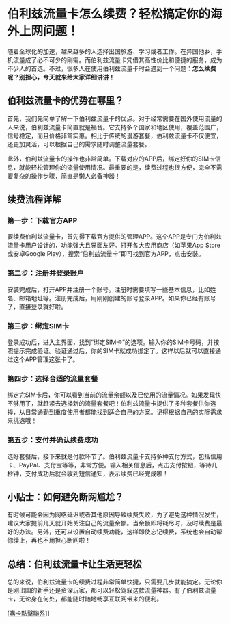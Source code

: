 # 伯利兹流量卡怎么续费？轻松搞定你的海外上网问题！

随着全球化的加速，越来越多的人选择出国旅游、学习或者工作。在异国他乡，手机流量成了必不可少的刚需。而伯利兹流量卡凭借其高性价比和便捷的服务，成为不少人的首选。不过，很多人在使用伯利兹流量卡时会遇到一个问题：**怎么续费呢？别担心，今天就来给大家详细讲讲！**

## 伯利兹流量卡的优势在哪里？

首先，我们先简单了解一下伯利兹流量卡的优点。对于经常需要在国外使用流量的人来说，伯利兹流量卡简直就是福音。它支持多个国家和地区使用，覆盖范围广，信号稳定，而且价格非常实惠。相比于传统的漫游套餐，伯利兹流量卡不仅便宜，还更加灵活，可以根据自己的需求随时调整流量套餐。

此外，伯利兹流量卡的操作也非常简单。下载对应的APP后，绑定好你的SIM卡信息，就能轻松管理你的流量使用情况。最重要的是，续费过程也很方便，完全不需要复杂的操作步骤，简直是懒人必备神器！

## 续费流程详解

### 第一步：下载官方APP
要续费伯利兹流量卡，首先得下载官方提供的管理APP。这个APP是专门为伯利兹流量卡用户设计的，功能强大且界面友好。打开各大应用商店（如苹果App Store或安卓Google Play），搜索“伯利兹流量卡”即可找到官方APP，点击安装。

### 第二步：注册并登录账户
安装完成后，打开APP并注册一个账号。注册时需要填写一些基本信息，比如姓名、邮箱地址等。注册完成后，用刚刚创建的账号登录APP。如果你已经有账号了，直接登录就好啦。

### 第三步：绑定SIM卡
登录成功后，进入主界面，找到“绑定SIM卡”的选项。输入你的SIM卡号码，并按照提示完成验证。验证通过后，你的SIM卡就成功绑定了。这样以后就可以直接通过这个APP管理这张卡了。

### 第四步：选择合适的流量套餐
绑定完SIM卡后，你可以看到当前的流量余额以及已使用的流量情况。如果发现快不够用了，就赶紧去选择新的流量套餐吧！伯利兹流量卡提供了多种套餐供你选择，从日常通勤到重度使用者都能找到适合自己的方案。记得根据自己的实际需求来挑选哦！

### 第五步：支付并确认续费成功
选好套餐后，接下来就是付款环节了。伯利兹流量卡支持多种支付方式，包括信用卡、PayPal、支付宝等等，非常方便。输入相关信息后，点击支付按钮，等待几秒钟，支付成功后就会收到短信通知，表示续费已经完成啦！

## 小贴士：如何避免断网尴尬？
有时候可能会因为网络延迟或者其他原因导致续费失败，为了避免这种情况发生，建议大家提前几天就开始关注自己的流量余额。当余额即将耗尽时，及时续费是最好的办法。另外，还可以设置自动续费功能，这样即使忘记续费，系统也会自动帮你续上，再也不用担心断网啦！

## 总结：伯利兹流量卡让生活更轻松

总的来说，伯利兹流量卡的续费过程非常简单快捷，只需要几步就能搞定。无论你是刚出国的新手还是资深玩家，都可以轻松驾驭这款流量神器。有了伯利兹流量卡，无论身在何处，都能随时随地畅享互联网带来的便利。

[[購卡點擊聯系](https://t.me/s/esim1088)]]